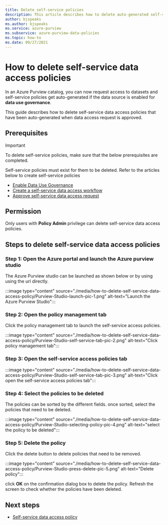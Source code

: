 ```yaml
---
title: Delete self-service policies 
description: This article describes how to delete auto-generated self-service policies 
author: bjspeaks
ms.author: bjspeaks
ms.service: azure-purview
ms.subservice: azure-purview-data-policies
ms.topic: how-to
ms.date: 09/27/2021
---
```

# How to delete self-service data access policies

In an Azure Purview catalog, you can now request access to datasets and self-service policies get auto-generated if the  data source is enabled for **data use governance**.

This guide describes how to delete self-service data access policies that have been auto-generated when data access request is approved.

## Prerequisites

> [!IMPORTANT]
> To delete self-service policies, make sure that the below prerequisites are completed.

Self-service policies must exist for them to be deleted. Refer to the articles below to create
self-service policies

- [Enable Data Use Governance](./how-to-enable-data-use-governance.md)
- [Create a self-service data access workflow](./how-to-workflow-self-service-data-access-hybrid.md)
- [Approve self-service data access request](how-to-workflow-manage-requests-approvals.md)

## Permission

Only users with **Policy Admin** privilege can delete self-service data access policies.

## Steps to delete self-service data access policies

### Step 1: Open the Azure portal and launch the Azure purview studio 

The Azure Purview studio can be launched as shown below or by using using the url directly.

:::image type="content" source="./media/how-to-delete-self-service-data-access-policy/Purview-Studio-launch-pic-1.png" alt-text="Launch the Azure Purview Studio":::

### Step 2: Open the policy management tab

Click the policy management tab to launch the self-service access policies.

:::image type="content" source="./media/how-to-delete-self-service-data-access-policy/Purview-Studio-self-service-tab-pic-2.png" alt-text="Click policy management tab":::

### Step 3: Open the self-service access policies tab

:::image type="content" source="./media/how-to-delete-self-service-data-access-policy/Purview-Studio-self-service-tab-pic-3.png" alt-text="Click open the self-service access policies tab":::


### Step 4: Select the policies to be deleted

The policies can be sorted by the different fields. once sorted, select the policies that need to be deleted.

:::image type="content" source="./media/how-to-delete-self-service-data-access-policy/Purview-Studio-selecting-policy-pic-4.png" alt-text="select the policy to be deleted":::

### Step 5: Delete the policy

Click the delete button to delete policies that need to be removed. 

:::image type="content" source="./media/how-to-delete-self-service-data-access-policy/Purview-Studio-press-delete-pic-5.png" alt-text="Delete policy":::

click **OK** on the confirmation dialog box to delete the policy. Refresh the screen to check whether the policies have been deleted.

## Next steps

- [Self-service data access policy](./concept-self-service-data-access-policy.md)
